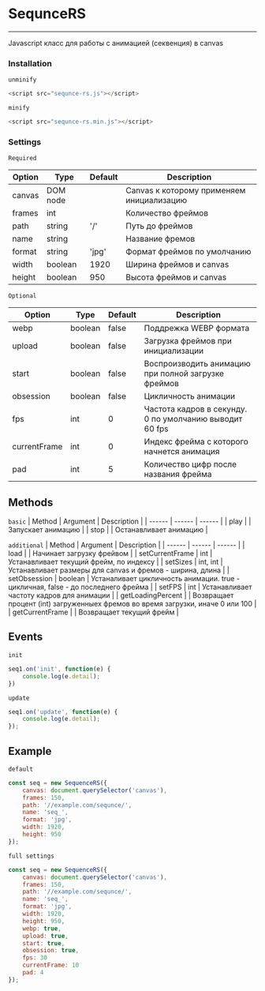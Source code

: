 # SequnceRS
---
Javascript класс для работы с анимацией (секвенция) в canvas

### Installation
`unminify`
```javascript
<script src="sequnce-rs.js"></script>
```
`minify`
```javascript
<script src="sequnce-rs.min.js"></script>
```

### Settings

`Required`

| Option | Type | Default | Description |
| ------ | ------ | ------ | ------ |
| canvas | DOM node |  | Canvas к которому применяем инициализацию |
| frames | int |  | Количество фреймов |
| path | string | '/' | Путь до фреймов |
| name | string |  | Название фремов |
| format | string | 'jpg' | Формат фреймов по умолчанию |
| width | boolean | 1920 | Ширина фреймов и canvas |
| height | boolean | 950 | Высота фреймов и canvas |

`Optional`

| Option | Type | Default | Description |
| ------ | ------ | ------ | ------ |
| webp | boolean | false | Поддрежка WEBP формата |
| upload | boolean | false | Загрузка фреймов при инициализации |
| start | boolean | false | Воспроизводить анимацию при полной загрузке фреймов |
| obsession | boolean | false | Цикличность анимации |
| fps | int | 0 | Частота кадров в секунду. 0 по умолчанию выводит 60 fps |
| currentFrame | int | 0 | Индекс фрейма с которого начнется анимация|
| pad | int | 5 | Количество цифр после названия фрейма |

## Methods
`basic`
| Method | Argument | Description |
| ------ | ------ | ------ |
| play | | Запускает анимацию |
| stop | | Останавливает анимацию |

`additional`
| Method | Argument | Description |
| ------ | ------ | ------ |
| load | |  Начинает загрузку фрейвом |
| setCurrentFrame | int | Устанавливает текущий фрейм, по индексу |
| setSizes | int, int | Устанавливает размеры для canvas и фремов - ширина, длина |
| setObsession | boolean | Устаналивает цикличность анимации. true - цикличная, false - до последнего фрейма |
| setFPS | int | Устанавливает частоту кадров для анимации |
| getLoadingPercent | | Возвращает процент (int) загруженныех фремов во время загрузки, иначе 0 или 100 |
| getCurrentFrame | | Возвращает текущий фрейм |


## Events
`init`
```javascript
seq1.on('init', function(e) {
    console.log(e.detail);
})
```
`update`
```javascript
seq1.on('update', function(e) {
    console.log(e.detail);
});
```


## Example

`default`

```js
const seq = new SequenceRS({
	canvas: document.querySelector('canvas'),
	frames: 150,
	path: '//example.com/sequnce/',
	name: 'seq_',
	format: 'jpg',
	width: 1920,
	height: 950
});
```


`full settings`

```js
const seq = new SequenceRS({
	canvas: document.querySelector('canvas'),
	frames: 150,
	path: '//example.com/sequnce/',
	name: 'seq_',
	format: 'jpg',
	width: 1920,
	height: 950,
	webp: true,
	upload: true,
    start: true,
    obsession: true,
    fps: 30
    currentFrame: 10
    pad: 4
});
```


